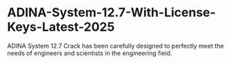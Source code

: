 # ADINA-System-12.7-With-License-Keys-Latest-2025
ADINA System 12.7 Crack has been carefully designed to perfectly meet the needs of engineers and scientists in the engineering field.

